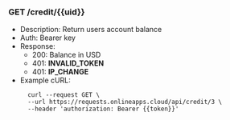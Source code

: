 ### GET /credit/{{uid}}
- Description: Return users account balance
- Auth: Bearer key
- Response:
    - 200: Balance in USD
    - 401: **INVALID_TOKEN**
    - 401: **IP_CHANGE**
- Example cURL:
  ```
    curl --request GET \
    --url https://requests.onlineapps.cloud/api/credit/3 \
    --header 'authorization: Bearer {{token}}'
